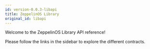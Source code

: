 ```yaml
---
id: version-0.0.3-libapi
title: ZeppelinOS Library
original_id: libapi
---
```


Welcome to the ZeppelinOS Library API reference!

Please follow the links in the sidebar to explore the different contracts. 
